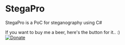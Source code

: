# StegaPro
StegaPro is a PoC for steganography using C#

If you want to buy me a beer, here's the button for it.. :)<br/>
[![Donate](https://img.shields.io/badge/Donate-PayPal-green.svg)](https://paypal.me/ABhuttoo?locale.x=en_US)
